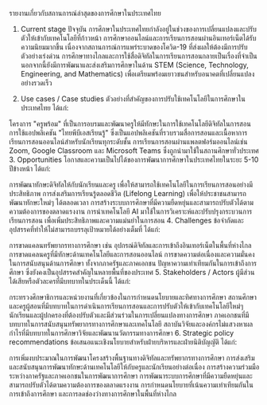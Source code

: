 รายงานเกี่ยวกับสถานการณ์ล่าสุดของการศึกษาในประเทศไทย
1. Current stage
ปัจจุบัน การศึกษาในประเทศไทยกำลังอยู่ในช่วงของการเปลี่ยนแปลงและปรับตัวให้เข้ากับเทคโนโลยีที่ก้าวหน้า การศึกษาออนไลน์และการเรียนการสอนผ่านอินเทอร์เน็ตได้รับความนิยมมากขึ้น เนื่องจากสถานการณ์การแพร่ระบาดของโควิด-19 ที่ส่งผลให้ต้องมีการปรับตัวอย่างเร่งด่วน การศึกษาทางไกลและการใช้สื่อดิจิทัลในการเรียนการสอนกลายเป็นเรื่องที่จำเป็น นอกจากนี้ยังมีการพัฒนาและส่งเสริมการศึกษาในด้าน STEM (Science, Technology, Engineering, and Mathematics) เพื่อเตรียมพร้อมเยาวชนสำหรับอนาคตที่เปลี่ยนแปลงอย่างรวดเร็ว

2. Use cases / Case studies
ตัวอย่างที่สำคัญของการปรับใช้เทคโนโลยีในการศึกษาในประเทศไทย ได้แก่:

โครงการ "ครูพร้อม" ที่เป็นการอบรมและพัฒนาครูให้มีทักษะในการใช้เทคโนโลยีดิจิทัลในการสอน
การใช้แอปพลิเคชัน "ไทยพีบีเอสเรียนรู้" ซึ่งเป็นแอปพลิเคชันที่รวบรวมสื่อการสอนและเนื้อหาการเรียนการสอนออนไลน์สำหรับนักเรียนทุกระดับชั้น
การเรียนการสอนผ่านแพลตฟอร์มออนไลน์เช่น Zoom, Google Classroom และ Microsoft Teams ซึ่งถูกนำมาใช้ในสถานศึกษาทั่วประเทศ
3. Opportunities
โอกาสและความเป็นไปได้ของการพัฒนาการศึกษาในประเทศไทยในระยะ 5-10 ปีข้างหน้า ได้แก่:

การพัฒนาทักษะดิจิทัลให้กับนักเรียนและครู เพื่อให้สามารถใช้เทคโนโลยีในการเรียนการสอนอย่างมีประสิทธิภาพ
การส่งเสริมการเรียนรู้ตลอดชีวิต (Lifelong Learning) เพื่อให้ประชาชนสามารถพัฒนาทักษะใหม่ๆ ได้ตลอดเวลา
การสร้างระบบการศึกษาที่มีความยืดหยุ่นและสามารถปรับตัวได้ตามความต้องการของตลาดแรงงาน
การนำเทคโนโลยี AI มาใช้ในการวิเคราะห์และปรับปรุงกระบวนการเรียนการสอน เพื่อเพิ่มประสิทธิภาพและความแม่นยำในการสอน
4. Challenges
ข้อจำกัดและอุปสรรคที่ทำให้ไม่สามารถบรรลุเป้าหมายได้อย่างเต็มที่ ได้แก่:

การขาดแคลนทรัพยากรทางการศึกษา เช่น อุปกรณ์ดิจิทัลและการเข้าถึงอินเทอร์เน็ตในพื้นที่ห่างไกล
การขาดแคลนครูที่มีทักษะด้านเทคโนโลยีและการสอนออนไลน์
การขาดความต่อเนื่องและความมั่นคงในการสนับสนุนด้านการศึกษา ทั้งจากภาครัฐและภาคเอกชน
ปัญหาความเท่าเทียมกันในการเข้าถึงการศึกษา ซึ่งยังคงเป็นอุปสรรคสำคัญในหลายพื้นที่ของประเทศ
5. Stakeholders / Actors
ผู้มีส่วนได้เสียหรือตัวละครที่มีบทบาทในประเด็นนี้ ได้แก่:

กระทรวงศึกษาธิการและหน่วยงานที่เกี่ยวข้องในการกำหนดนโยบายและทิศทางการศึกษา
สถานศึกษาและครูผู้สอนที่มีบทบาทในการดำเนินการเรียนการสอนและการปรับตัวให้เข้ากับเทคโนโลยีใหม่ๆ
นักเรียนและผู้ปกครองที่ต้องปรับตัวและมีส่วนร่วมในการเปลี่ยนแปลงทางการศึกษา
ภาคเอกชนที่มีบทบาทในการสนับสนุนทรัพยากรทางการศึกษาและเทคโนโลยี
สถาบันวิจัยและองค์กรไม่แสวงหาผลกำไรที่มีบทบาทในการศึกษาวิจัยและพัฒนานวัตกรรมทางการศึกษา
6. Strategic policy recommendations
ข้อเสนอแนะเชิงนโยบายสำหรับฝ่ายบริหารและฝ่ายนิติบัญญัติ ได้แก่:

การเพิ่มงบประมาณในการพัฒนาโครงสร้างพื้นฐานทางดิจิทัลและทรัพยากรทางการศึกษา
การส่งเสริมและสนับสนุนการพัฒนาทักษะด้านเทคโนโลยีให้กับครูและนักเรียนอย่างต่อเนื่อง
การสร้างความร่วมมือระหว่างภาครัฐและภาคเอกชนในการพัฒนาการศึกษา
การพัฒนาระบบการศึกษาที่มีความยืดหยุ่นและสามารถปรับตัวได้ตามความต้องการของตลาดแรงงาน
การกำหนดนโยบายที่เน้นความเท่าเทียมกันในการเข้าถึงการศึกษา และการลดช่องว่างทางการศึกษาในพื้นที่ห่างไกล
